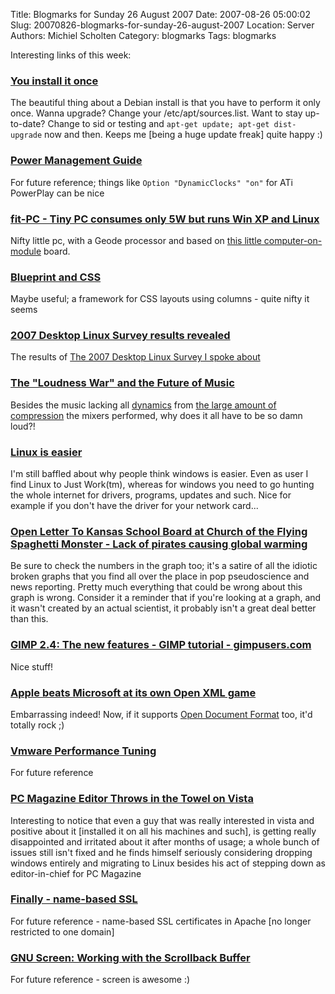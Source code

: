 Title: Blogmarks for Sunday 26 August 2007
Date: 2007-08-26 05:00:02
Slug: 20070826-blogmarks-for-sunday-26-august-2007
Location: Server
Authors: Michiel Scholten
Category: blogmarks
Tags: blogmarks

<p>Interesting links of this week:</p>
<h3><a href="http://blog.thedebianuser.org/?p=216">You install it once</a></h3>
<p>The beautiful thing about a Debian install is that you have to perform it only once. Wanna upgrade? Change your /etc/apt/sources.list. Want to stay up-to-date? Change to sid or testing and <code>apt-get update; apt-get dist-upgrade</code> now and then. Keeps me [being a huge update freak] quite happy :)</p>
<h3><a href="http://www.gentoo.org/doc/en/power-management-guide.xml">Power Management Guide</a></h3>
<p>For future reference; things like <code>Option "DynamicClocks" "on"</code> for ATi PowerPlay can be nice</p>
<h3><a href="http://www.fit-pc.com/index.htm">fit-PC - Tiny PC consumes only 5W but runs Win XP and Linux</a></h3>
<p>Nifty little pc, with a Geode processor and based on <a href="http://www.linuxdevices.com/news/NS9996942590.html">this little computer-on-module</a> board.</p>
<h3><a href="http://www.rousette.org.uk/blog/archives/blueprint-and-css/">Blueprint and CSS</a></h3>
<p>Maybe useful; a framework for CSS layouts using columns - quite nifty it seems</p>
<h3><a href="http://www.desktoplinux.com/news/NS8454912761.html">2007 Desktop Linux Survey results revealed</a></h3>
<p>The results of <a href="http://aquariusoft.org/~mbscholt/index.php?rantid=578">The 2007 Desktop Linux Survey I spoke about</a></p>
<h3><a href="http://science.slashdot.org/article.pl?sid=07/08/23/1219205">The "Loudness War" and the Future of Music</a></h3>
<p>Besides the music lacking all <a href="http://en.wikipedia.org/wiki/Dynamics_(music)">dynamics</a> from <a href="http://en.wikipedia.org/wiki/Loudness_war#Remasters">the large amount of compression</a> the mixers performed, why does it all have to be so damn loud?!</p>
<h3><a href="http://blog.thedebianuser.org/?p=203">Linux is easier</a></h3>
<p>I'm still baffled about why people think windows is easier. Even as user I find Linux to Just Work(tm), whereas for windows you need to go hunting the whole internet for drivers, programs, updates and such. Nice for example if you don't have the driver for your network card...</p>
<h3><a href="http://www.venganza.org/about/open-letter/">Open Letter To Kansas School Board at Church of the Flying Spaghetti Monster - Lack of pirates causing global warming</a></h3>
<p>Be sure to check the numbers in the graph too; it's a satire of all the idiotic broken graphs that you find all over the place in pop pseudoscience and news reporting. Pretty much everything that could be wrong about this graph is wrong. Consider it a reminder that if you're looking at a graph, and it wasn't created by an actual scientist, it probably isn't a great deal better than this.</p>
<h3><a href="http://www.gimpusers.com/tutorials/gimp-2-4-new-features.html">GIMP 2.4: The new features - GIMP tutorial - gimpusers.com</a></h3>
<p>Nice stuff!</p>
<h3><a href="http://www.computerworld.com/action/article.do?command=viewArticleBasic">Apple beats Microsoft at its own Open XML game</a></h3>
<p>Embarrassing indeed! Now, if it supports <a href="http://en.wikipedia.org/wiki/OpenDocument">Open Document Format</a> too, it'd totally rock ;)</p>
<h3><a href="http://jackshck.livejournal.com/117486.html">Vmware Performance Tuning</a></h3>
<p>For future reference</p>
<h3><a href="http://slashdot.org/articles/07/08/18/1512243.shtml">PC Magazine Editor Throws in the Towel on Vista</a></h3>
<p>Interesting to notice that even a guy that was really interested in vista and positive about it [installed it on all his machines and such], is getting really disappointed and irritated about it after months of usage; a whole bunch of issues still isn't fixed and he finds himself seriously considering dropping windows entirely and migrating to Linux besides his act of stepping down as editor-in-chief for PC Magazine</p>
<h3><a href="http://blog.thedebianuser.org/?p=196">Finally - name-based SSL</a></h3>
<p>For future reference - name-based SSL certificates in Apache [no longer restricted to one domain]</p>
<h3><a href="http://samsarin.com/2007/03/11/gnu-screen-working-with-the-scrollback-buffer/">GNU Screen: Working with the Scrollback Buffer</a></h3>
<p>For future reference - screen is awesome :)</p>

